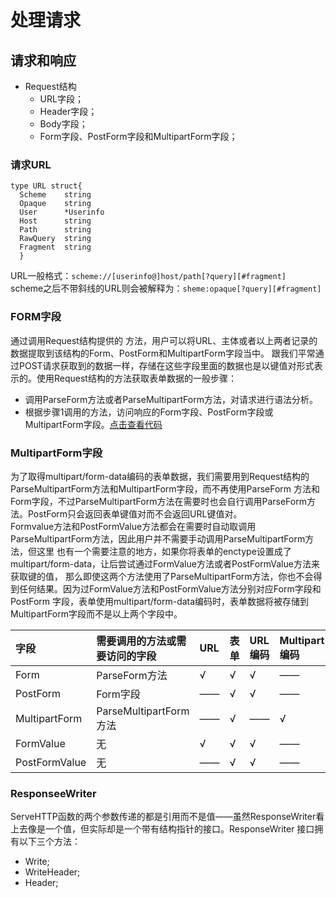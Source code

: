 # 处理请求
## 请求和响应
* Request结构
  * URL字段；
  * Header字段；
  * Body字段；
  * Form字段、PostForm字段和MultipartForm字段；
### 请求URL
```
type URL struct{
  Scheme    string
  Opaque    string
  User      *Userinfo
  Host      string
  Path      string
  RawQuery  string
  Fragment  string
  }
```
URL一般格式：`scheme://[userinfo@]host/path[?query][#fragment]`  
scheme之后不带斜线的URL则会被解释为：`sheme:opaque[?query][#fragment]`  
### FORM字段
通过调用Request结构提供的 方法，用户可以将URL、主体或者以上两者记录的数据提取到该结构的Form、PostForm和MultipartForm字段当中。
跟我们平常通过POST请求获取到的数据一样，存储在这些字段里面的数据也是以键值对形式表示的。使用Request结构的方法获取表单数据的一般步骤：
- 调用ParseForm方法或者ParseMultipartForm方法，对请求进行语法分析。  
- 根据步骤1调用的方法，访问响应的Form字段、PostForm字段或MultipartForm字段。[点击查看代码](Form.go)
### MultipartForm字段
为了取得multipart/form-data编码的表单数据，我们需要用到Request结构的ParseMultipartForm方法和MultipartForm字段，而不再使用ParseForm
方法和Form字段，不过ParseMultipartForm方法在需要时也会自行调用ParseForm方法。PostForm只会返回表单键值对而不会返回URL键值对。  
Formvalue方法和PostFormValue方法都会在需要时自动取调用ParseMultipartForm方法，因此用户并不需要手动调用ParseMultipartForm方法，但这里
也有一个需要注意的地方，如果你将表单的enctype设置成了multipart/form-data，让后尝试通过FormValue方法或者PostFormValue方法来获取键的值，
那么即使这两个方法使用了ParseMultipartForm方法，你也不会得到任何结果。因为过FormValue方法和PostFormValue方法分别对应Form字段和PostForm
字段，表单使用multipart/form-data编码时，表单数据将被存储到MultipartForm字段而不是以上两个字段中。  

|字段|需要调用的方法或需要访问的字段|URL|表单|URL编码|Multipart编码|
| :--- | :--- | :--- | :--- | :--- | :--- |
|Form|ParseForm方法|√|√|√|——|
|PostForm|Form字段|——|√|√|——|
|MultipartForm|ParseMultipartForm方法|——|√|——|√|
|FormValue|无|√|√|√|——|
|PostFormValue|无|——|√|√|——|

### ResponseeWriter
ServeHTTP函数的两个参数传递的都是引用而不是值——虽然ResponseWriter看上去像是一个值，但实际却是一个带有结构指针的接口。ResponseWriter
接口拥有以下三个方法：
- Write;
- WriteHeader;
- Header;
